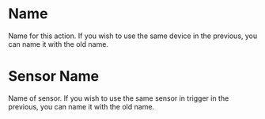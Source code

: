 <i class="icon-font"></i>Name
===================
Name for this action. If you wish to use the same device in the previous, you can name it with the old name.


<i class="icon-font"></i>Sensor Name
===================
Name of sensor. If you wish to use the same sensor in trigger in the previous, you can name it with the old name.
